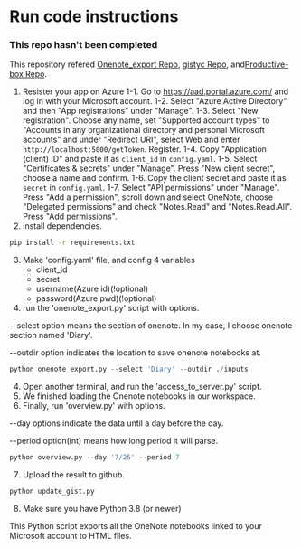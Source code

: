 # Run code instructions
### This repo hasn't been completed
This repository refered [Onenote_export Repo](!https://github.com/Danmou/onenote_export), [gistyc Repo](!https://github.com/ThomasAlbin/gistyc), and[Productive-box Repo](!https://github.com/GwiHwan-Go/productive-box).


1. Resister your app on Azure
   1-1. Go to https://aad.portal.azure.com/ and log in with your Microsoft account.
   1-2. Select "Azure Active Directory" and then "App registrations" under "Manage".
   1-3. Select "New registration". Choose any name, set "Supported account types" to "Accounts in any 
      organizational directory and personal Microsoft accounts" and under "Redirect URI", select Web 
      and enter `http://localhost:5000/getToken`. Register.
   1-4. Copy "Application (client) ID" and paste it as `client_id` in `config.yaml`.
   1-5. Select "Certificates & secrets" under "Manage". Press "New client secret", choose a name and 
      confirm.
   1-6. Copy the client secret and paste it as `secret` in `config.yaml`.
   1-7. Select "API permissions" under "Manage". Press "Add a permission", scroll down and select OneNote, 
      choose "Delegated permissions" and check "Notes.Read" and "Notes.Read.All". Press "Add 
      permissions".
2. install dependencies.
```bash
pip install -r requirements.txt
```
3. Make 'config.yaml' file, and config 4 variables
   - client_id
   - secret
   - username(Azure id)(!optional)
   - password(Azure pwd)(!optional)
3. run the 'onenote_export.py' script with options.

--select option means the section of onenote.
In my case, I choose onenote section named 'Diary'.

--outdir option indicates the location to save onenote notebooks at.

```python
python onenote_export.py --select 'Diary' --outdir ./inputs 
```
4. Open another terminal, and run the 'access_to_server.py' script.
5. We finished loading the Onenote notebooks in our workspace.
6. Finally, run 'overview.py' with options.

--day options indicate the data until a day before the day.

--period option(int) means how long period it will parse.
```python
python overview.py --day '7/25' --period 7
```
7. Upload the result to github.
```python
python update_gist.py
```

8. Make sure you have Python 3.8 (or newer)

This Python script exports all the OneNote notebooks linked to your Microsoft account to HTML files.
